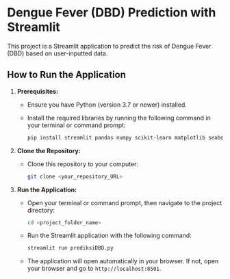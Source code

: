 # Dengue Fever (DBD) Prediction with Streamlit

This project is a Streamlit application to predict the risk of Dengue Fever (DBD) based on user-inputted data.

## How to Run the Application

1. **Prerequisites:**
   - Ensure you have Python (version 3.7 or newer) installed.
   - Install the required libraries by running the following command in your terminal or command prompt:

     ```bash
     pip install streamlit pandas numpy scikit-learn matplotlib seaborn plotly opencage
     ```

2. **Clone the Repository:**
   - Clone this repository to your computer:

     ```bash
     git clone <your_repository_URL>
     ```

3. **Run the Application:**
   - Open your terminal or command prompt, then navigate to the project directory:

     ```bash
     cd <project_folder_name>
     ```

   - Run the Streamlit application with the following command:

     ```bash
     streamlit run prediksiDBD.py
     ```

   - The application will open automatically in your browser. If not, open your browser and go to `http://localhost:8501`.

